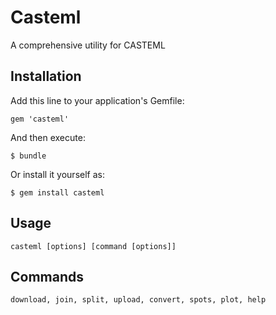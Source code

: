# Casteml

A comprehensive utility for CASTEML

## Installation

Add this line to your application's Gemfile:

    gem 'casteml'

And then execute:

    $ bundle

Or install it yourself as:

    $ gem install casteml

## Usage
	casteml [options] [command [options]]

## Commands
    download, join, split, upload, convert, spots, plot, help


